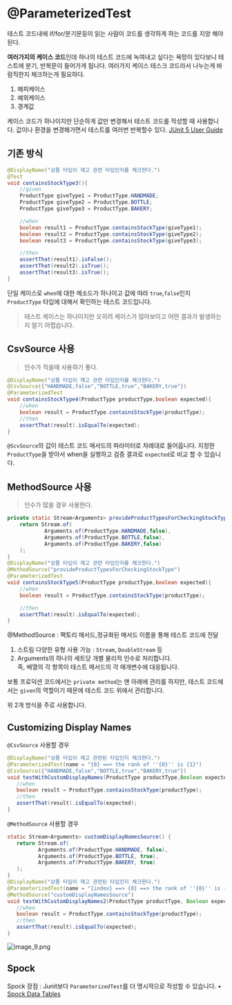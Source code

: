 # @ParameterizedTest

테스트 코드내에 if/for/분기문등이 읽는 사람이 코드를 생각하게 하는 코드를 지양 해야된다.

**여러가지의 케이스 코드**인데 하나의 테스트 코드에 녹여내고 싶다는 욕망이 있다보니 테스트에 분기, 반복문이 들어가게 됩니다.
여러가지 케이스 테스크 코드라서 나누는게 바람직한지 체크하는게 필요하다.  
1. 해피케이스
2. 예외케이스
3. 경계값


케이스 코드가 하나이지만 단순하게 값만 변경해서 테스트 코드를 작성할 때 사용합니다.
값이나 환경을 변경해가면서 테스트를 여러번 반복할수 있다.
[JUnit 5 User Guide](https://junit.org/junit5/docs/current/user-guide/#writing-tests-parameterized-tests)
## 기존 방식
```java
@DisplayName("상품 타입이 재고 관련 타입인지를 체크한다.")
@Test
void containsStockType3(){
    //given
    ProductType giveType1 = ProductType.HANDMADE;
    ProductType giveType2 = ProductType.BOTTLE;
    ProductType giveType3 = ProductType.BAKERY;

    //when
    boolean result1 = ProductType.containsStockType(giveType1);
    boolean result2 = ProductType.containsStockType(giveType2);
    boolean result3 = ProductType.containsStockType(giveType3);

    //then
    assertThat(result1).isFalse();
    assertThat(result2).isTrue();
    assertThat(result3).isTrue();
}
```
단일 케이스로 `when`에 대한 메소드가 하나이고 값에 따라 `true`,`false`인지 
`ProductType` 타입에 대해서 확인하는 테스트 코드입니다.  

> 테스트 케이스는 하나이지만 오히려 케이스가 많아보이고 어떤 결과가 발생하는지 알기 어렵습니다.  

## CsvSource 사용  
> 인수가 적을때 사용하기 좋다.
```java
@DisplayName("상품 타입이 재고 관련 타입인지를 체크한다.")
@CsvSource({"HANDMADE,false","BOTTLE,true","BAKERY,true"})
@ParameterizedTest
void containsStockType4(ProductType productType,boolean expected){
    //when
    boolean result = ProductType.containsStockType(productType);
    //then
    assertThat(result).isEqualTo(expected);
}
```
`@ScvSource`의 값이 테스트 코드 매서드의 파라미터로 차례대로 들어옵니다.
지정한 `ProductType`을 받아서 when을 실행하고 검증 결과로 `expected`로 비교 할 수 있습니다.

## MethodSource 사용
> 인수가 많을 경우 사용한다.
```java
private static Stream<Arguments> provideProductTypesForCheckingStockType(){
    return Stream.of(
            Arguments.of(ProductType.HANDMADE,false),
            Arguments.of(ProductType.BOTTLE,false),
            Arguments.of(ProductType.BAKERY,false)
    );
}
@DisplayName("상품 타입이 재고 관련 타입인지를 체크한다.")
@MethodSource("provideProductTypesForCheckingStockType")
@ParameterizedTest
void containsStockType5(ProductType productType,boolean expected){
    //when
    boolean result = ProductType.containsStockType(productType);

    //then
    assertThat(result).isEqualTo(expected);
}
```  
@MethodSource
: 팩토리 매서드,정규화된 매서드 이름을 통해 테스트 코드에 전달
1. 스트림 다양한 유형 사용 가능 : `Stream`, `DoubleStream` 등
2. Arguments의 하나의 세트당 개별 물리적 인수로 처리합니다.  
   즉, 배열의 각 항목이 테스트 메서드의 각 매개변수에 대응됩니다.

보통 프로덕션 코드에서는 `private method`는 맨 아래에 관리를 하지만, 
테스트 코드에서는 `given`의 역할이기 때문에 테스트 코드 위에서 관리합니다.
  
위 2개 방식을 주로 사용합니다.  

## Customizing Display Names
`@CsvSource` 사용할 경우
```Java
@DisplayName("상품 타입이 재고 관련된 타입인지 체크한다.")
@ParameterizedTest(name = "{0} ==> the rank of ''{0}'' is {1}")
@CsvSource({"HANDMADE,false","BOTTLE,true","BAKERY,true"})
void testWithCustomDisplayNames(ProductType productType,Boolean expected) {
   //when
   boolean result = ProductType.containsStockType(productType);
   //then
   assertThat(result).isEqualTo(expected);
}
```
`@MethodSource` 사용할 경우
```Java
static Stream<Arguments> customDisplayNamesSource() {
   return Stream.of(
          Arguments.of(ProductType.HANDMADE, false),
          Arguments.of(ProductType.BOTTLE, true),
          Arguments.of(ProductType.BAKERY, true)
   );
}
@DisplayName("상품 타입이 재고 관련된 타입인지 체크한다.")
@ParameterizedTest(name = "{index} ==> {0} ==> the rank of ''{0}'' is {1}")
@MethodSource("customDisplayNamesSource")
void testWithCustomDisplayNames2(ProductType productType, Boolean expected) {
   //when
   boolean result = ProductType.containsStockType(productType);
   //then
   assertThat(result).isEqualTo(expected);
}
```
![image_9.png](image_9.png)  

## Spock
Spock 장점
: Junit보다 `ParameterizedTest`를 더 명시적으로 작성할 수 있습니다.
• [Spock Data Tables](https://spockframework.org/spock/docs/2.3/data_driven_testing.html#data-tables)